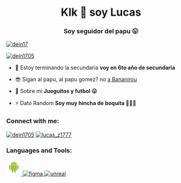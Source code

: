 <h1 align="center">Klk 👋 soy Lucas</h1>
<h3 align="center">Soy seguidor del papu 😛</h3>

<p align="left"> <a href="https://github.com/ryo-ma/github-profile-trophy"><img src="https://github-profile-trophy.vercel.app/?username=dein17" alt="dein17" /></a> </p>

<p align="left"> <a href="https://twitter.com/dein1705" target="blank"><img src="https://img.shields.io/twitter/follow/dein1705?logo=twitter&style=for-the-badge" alt="dein1705" /></a> </p>

- 🌱 Estoy terminando la secundaria **voy en 6to año de secundaria**

- 😎 Sigan al papu, al papu gomez? no [a Bananirou](https://www.youtube.com/channel/UCzzsHtfh30tPGdP3_2UyX9w)

- 💬 Sobre mi **Jueguitos y futbol 😛**

- ⚡ Dato Random **Soy muy hincha de boquita 💙💛💙**

<h3 align="left">Connect with me:</h3>
<p align="left">
<a href="https://twitter.com/dein1705" target="blank"><img align="center" src="https://raw.githubusercontent.com/rahuldkjain/github-profile-readme-generator/master/src/images/icons/Social/twitter.svg" alt="dein1705" height="30" width="40" /></a>
<a href="https://instagram.com/lucas_z1777" target="blank"><img align="center" src="https://raw.githubusercontent.com/rahuldkjain/github-profile-readme-generator/master/src/images/icons/Social/instagram.svg" alt="lucas_z1777" height="30" width="40" /></a>
</p>

<h3 align="left">Languages and Tools:</h3>
<p align="left"> <a href="https://developer.android.com" target="_blank" rel="noreferrer"> <img src="https://raw.githubusercontent.com/devicons/devicon/master/icons/android/android-original-wordmark.svg" alt="android" width="40" height="40"/> </a> <a href="https://www.figma.com/" target="_blank" rel="noreferrer"> <img src="https://www.vectorlogo.zone/logos/figma/figma-icon.svg" alt="figma" width="40" height="40"/> </a> <a href="https://unrealengine.com/" target="_blank" rel="noreferrer"> <img src="https://raw.githubusercontent.com/kenangundogan/fontisto/036b7eca71aab1bef8e6a0518f7329f13ed62f6b/icons/svg/brand/unreal-engine.svg" alt="unreal" width="40" height="40"/> </a> </p>



<!---<div class="header" align="center">
<img src="https://media0.giphy.com/media/WUDGo9jYZzVt3DExhi/giphy.gif?cid=ecf05e478vu5lz3ia5t4ji7zpvevqpp2sv0ib0kohu5yjeqm&ep=v1_gifs_search&rid=giphy.gif&ct=g" width="300">
<h1>ta bien</h1>
<h2>que onda😛</h2>
<h3>Me gustan los jueguito como el mortal kombat</h3>
<img src="https://media3.giphy.com/media/KeKKaZduCbJo1vIBsa/200w.webp?cid=ecf05e47h6nf2d8xz4ql3skex2d8ytr1wkiitbm1kkaz52dv&ep=v1_gifs_search&rid=200w.webp&ct=g" width="177">
</div>
###Sobre mi
-Estoy en mi ultimo año de secundaria
-Actualmente no tengo chamba 😔
-Me gusta jugar a los jueguitos y jugar al futbol con mis amigos
<div class="logos" align="center" justify-content = "space-around">
<img src="https://cdn.icon-icons.com/icons2/1293/PNG/512/2363210-console-game-gaming-play-xbox_85516.png"width="40">
<img src="https://cdn.icon-icons.com/icons2/2087/PNG/512/argentina_icon_127814.png"width="40">
<div>

<div class="mystats align="center"> [![Anurag's GitHub stats](https://github-readme-stats.vercel.app/api?username=Dein17&theme=dark)](https://github.com/anuraghazra/github-readme-stats)
